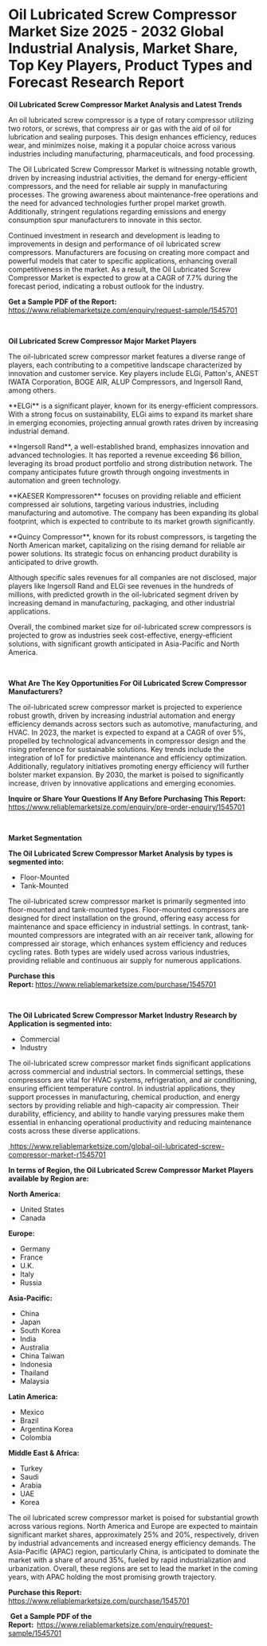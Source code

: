 <p><h1>Oil Lubricated Screw Compressor Market Size 2025 - 2032 Global Industrial Analysis, Market Share, Top Key Players, Product Types and Forecast Research Report</h1></p><p><strong>Oil Lubricated Screw Compressor Market Analysis and Latest Trends</strong></p>
<p><p>An oil lubricated screw compressor is a type of rotary compressor utilizing two rotors, or screws, that compress air or gas with the aid of oil for lubrication and sealing purposes. This design enhances efficiency, reduces wear, and minimizes noise, making it a popular choice across various industries including manufacturing, pharmaceuticals, and food processing.</p><p>The Oil Lubricated Screw Compressor Market is witnessing notable growth, driven by increasing industrial activities, the demand for energy-efficient compressors, and the need for reliable air supply in manufacturing processes. The growing awareness about maintenance-free operations and the need for advanced technologies further propel market growth. Additionally, stringent regulations regarding emissions and energy consumption spur manufacturers to innovate in this sector.</p><p>Continued investment in research and development is leading to improvements in design and performance of oil lubricated screw compressors. Manufacturers are focusing on creating more compact and powerful models that cater to specific applications, enhancing overall competitiveness in the market. As a result, the Oil Lubricated Screw Compressor Market is expected to grow at a CAGR of 7.7% during the forecast period, indicating a robust outlook for the industry.</p></p>
<p><strong>Get a Sample PDF of the Report:&nbsp;</strong> <a href="https://www.reliablemarketsize.com/enquiry/request-sample/1545701?utm_campaign=3561&utm_medium=2&utm_source=Github&utm_content=ia&utm_term=16042025&utm_id=oil-lubricated-screw-compressor">https://www.reliablemarketsize.com/enquiry/request-sample/1545701</a></p>
<p>&nbsp;</p>
<p><strong>Oil Lubricated Screw Compressor Major Market Players</strong></p>
<p><p>The oil-lubricated screw compressor market features a diverse range of players, each contributing to a competitive landscape characterized by innovation and customer service. Key players include ELGi, Patton's, ANEST IWATA Corporation, BOGE AIR, ALUP Compressors, and Ingersoll Rand, among others.</p><p>**ELGi** is a significant player, known for its energy-efficient compressors. With a strong focus on sustainability, ELGi aims to expand its market share in emerging economies, projecting annual growth rates driven by increasing industrial demand.</p><p>**Ingersoll Rand**, a well-established brand, emphasizes innovation and advanced technologies. It has reported a revenue exceeding $6 billion, leveraging its broad product portfolio and strong distribution network. The company anticipates future growth through ongoing investments in automation and green technology.</p><p>**KAESER Kompressoren** focuses on providing reliable and efficient compressed air solutions, targeting various industries, including manufacturing and automotive. The company has been expanding its global footprint, which is expected to contribute to its market growth significantly.</p><p>**Quincy Compressor**, known for its robust compressors, is targeting the North American market, capitalizing on the rising demand for reliable air power solutions. Its strategic focus on enhancing product durability is anticipated to drive growth.</p><p>Although specific sales revenues for all companies are not disclosed, major players like Ingersoll Rand and ELGi see revenues in the hundreds of millions, with predicted growth in the oil-lubricated segment driven by increasing demand in manufacturing, packaging, and other industrial applications.</p><p>Overall, the combined market size for oil-lubricated screw compressors is projected to grow as industries seek cost-effective, energy-efficient solutions, with significant growth anticipated in Asia-Pacific and North America.</p></p>
<p>&nbsp;</p>
<p><strong>What Are The Key Opportunities For Oil Lubricated Screw Compressor Manufacturers?</strong></p>
<p><p>The oil-lubricated screw compressor market is projected to experience robust growth, driven by increasing industrial automation and energy efficiency demands across sectors such as automotive, manufacturing, and HVAC. In 2023, the market is expected to expand at a CAGR of over 5%, propelled by technological advancements in compressor design and the rising preference for sustainable solutions. Key trends include the integration of IoT for predictive maintenance and efficiency optimization. Additionally, regulatory initiatives promoting energy efficiency will further bolster market expansion. By 2030, the market is poised to significantly increase, driven by innovative applications and emerging economies.</p></p>
<p><strong>Inquire or Share Your Questions If Any Before Purchasing This Report:</strong> <a href="https://www.reliablemarketsize.com/enquiry/pre-order-enquiry/1545701?utm_campaign=3561&utm_medium=2&utm_source=Github&utm_content=ia&utm_term=16042025&utm_id=oil-lubricated-screw-compressor">https://www.reliablemarketsize.com/enquiry/pre-order-enquiry/1545701</a></p>
<p>&nbsp;</p>
<p><strong>Market Segmentation</strong></p>
<p><strong>The Oil Lubricated Screw Compressor Market Analysis by types is segmented into:</strong></p>
<p><ul><li>Floor-Mounted</li><li>Tank-Mounted</li></ul></p>
<p><p>The oil-lubricated screw compressor market is primarily segmented into floor-mounted and tank-mounted types. Floor-mounted compressors are designed for direct installation on the ground, offering easy access for maintenance and space efficiency in industrial settings. In contrast, tank-mounted compressors are integrated with an air receiver tank, allowing for compressed air storage, which enhances system efficiency and reduces cycling rates. Both types are widely used across various industries, providing reliable and continuous air supply for numerous applications.</p></p>
<p><strong>Purchase this Report:&nbsp;</strong><a href="https://www.reliablemarketsize.com/purchase/1545701?utm_campaign=3561&utm_medium=2&utm_source=Github&utm_content=ia&utm_term=16042025&utm_id=oil-lubricated-screw-compressor">https://www.reliablemarketsize.com/purchase/1545701</a></p>
<p>&nbsp;</p>
<p><strong>The Oil Lubricated Screw Compressor Market Industry Research by Application is segmented into:</strong></p>
<p><ul><li>Commercial</li><li>Industry</li></ul></p>
<p><p>The oil-lubricated screw compressor market finds significant applications across commercial and industrial sectors. In commercial settings, these compressors are vital for HVAC systems, refrigeration, and air conditioning, ensuring efficient temperature control. In industrial applications, they support processes in manufacturing, chemical production, and energy sectors by providing reliable and high-capacity air compression. Their durability, efficiency, and ability to handle varying pressures make them essential in enhancing operational productivity and reducing maintenance costs across these diverse applications.</p></p>
<p><a href="https://www.reliablemarketsize.com/global-oil-lubricated-screw-compressor-market-r1545701?utm_campaign=3561&utm_medium=2&utm_source=Github&utm_content=ia&utm_term=16042025&utm_id=oil-lubricated-screw-compressor">&nbsp;https://www.reliablemarketsize.com/global-oil-lubricated-screw-compressor-market-r1545701</a></p>
<p><strong>In terms of Region, the Oil Lubricated Screw Compressor Market Players available by Region are:</strong></p>
<p>
    <p> <strong> North America: </strong>
        <ul>
            <li>United States</li>
            <li>Canada</li>
        </ul>
        </p> 
    <p> <strong> Europe: </strong>
        <ul>
            <li>Germany</li>
            <li>France</li>
            <li>U.K.</li>
            <li>Italy</li>
            <li>Russia</li>
        </ul>
        </p> 
    <p> <strong> Asia-Pacific: </strong>
        <ul>
            <li>China</li>
            <li>Japan</li>
            <li>South Korea</li>
            <li>India</li>
            <li>Australia</li>
            <li>China Taiwan</li>
            <li>Indonesia</li>
            <li>Thailand</li>
            <li>Malaysia</li>
        </ul>
        </p> 
    <p> <strong> Latin America: </strong>
        <ul>
            <li>Mexico</li>
            <li>Brazil</li>
            <li>Argentina Korea</li>
            <li>Colombia</li>
        </ul>
        </p> 
    <p> <strong> Middle East & Africa: </strong>
        <ul>
            <li>Turkey</li>
            <li>Saudi</li>
            <li>Arabia</li>
            <li>UAE</li>
            <li>Korea</li>
        </ul>
    </p>
    </p>
<p><p>The oil lubricated screw compressor market is poised for substantial growth across various regions. North America and Europe are expected to maintain significant market shares, approximately 25% and 20%, respectively, driven by industrial advancements and increased energy efficiency demands. The Asia-Pacific (APAC) region, particularly China, is anticipated to dominate the market with a share of around 35%, fueled by rapid industrialization and urbanization. Overall, these regions are set to lead the market in the coming years, with APAC holding the most promising growth trajectory.</p></p>
<p><strong>Purchase this Report: </strong><a href="https://www.reliablemarketsize.com/purchase/1545701?utm_campaign=3561&utm_medium=2&utm_source=Github&utm_content=ia&utm_term=16042025&utm_id=oil-lubricated-screw-compressor">https://www.reliablemarketsize.com/purchase/1545701</a></p>
<p>&nbsp;<strong>Get a Sample PDF of the Report:&nbsp;&nbsp;</strong><a href="https://www.reliablemarketsize.com/enquiry/request-sample/1545701?utm_campaign=3561&utm_medium=2&utm_source=Github&utm_content=ia&utm_term=16042025&utm_id=oil-lubricated-screw-compressor">https://www.reliablemarketsize.com/enquiry/request-sample/1545701</a></p>
<p><strong></strong></p>
<p><p></p><p></p><p></p></p>